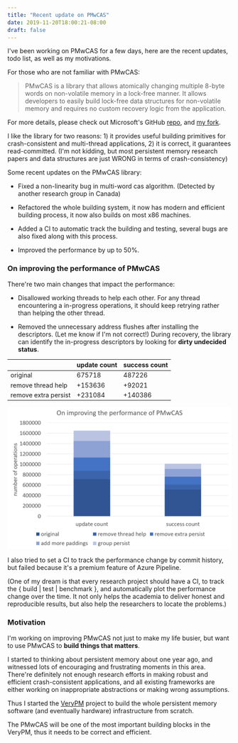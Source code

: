 ```yaml
---
title: "Recent update on PMwCAS"
date: 2019-11-20T18:00:21-08:00
draft: false 
---
```


I've been working on PMwCAS for a few days, here are the recent updates, todo list, as well as my motivations.

For those who are not familiar with PMwCAS:
>PMwCAS is a library that allows atomically changing multiple 8-byte words on non-volatile memory in a lock-free manner. It allows developers to easily build lock-free data structures for non-volatile memory and requires no custom recovery logic from the application.

For more details, please check out Microsoft's GitHub [repo](https://github.com/microsoft/pmwcas), and [my fork](https://github.com/XiangpengHao/pmwcas).

I like the library for two reasons: 1) it provides useful building primitives for crash-consistent and multi-thread applications, 2) it is correct, it guarantees read-committed. (I'm not kidding, but most persistent memory research papers and data structures are just WRONG in terms of crash-consistency)

Some recent updates on the PMwCAS library:

- Fixed a non-linearity bug in multi-word cas algorithm. (Detected by another research group in Canada)

- Refactored the whole building system, it now has modern and efficient building process, it now also builds on most x86 machines. 

- Added a CI to automatic track the building and testing, several bugs are also fixed along with this process.

- Improved the performance by up to 50%.


### On improving the performance of PMwCAS

There're two main changes that impact the performance:

- Disallowed working threads to help each other. For any thread encountering a in-progress operations, it should keep retrying rather than helping the other thread.

- Removed the unnecessary address flushes after installing the descriptors. (Let me know if I'm not correct!) During recovery, the library can identify the in-progress descriptors by looking for **dirty undecided status**.

|                     | update count | success count |
|----------------------|--------------|---------------|
| original             | 675718    | 487226     |
| remove thread help   | +153636    | +92021      |
| remove extra persist | +231084    | +140386     |

![](/img/pmwcas.png)

I also tried to set a CI to track the performance change by commit history, but failed because it's a premium feature of Azure Pipeline. 

(One of my dream is that every research project should have a CI, to track the { build | test | benchmark },
and automatically plot the performance change over the time.
It not only helps the academia to deliver honest and reproducible results, but also help the researchers to locate the problems.)


### Motivation

I'm working on improving PMwCAS not just to make my life busier, but want to use PMwCAS to **build things that matters**. 

I started to thinking about persistent memory about one year ago, and witnessed lots of encouraging and frustrating moments in this area.
There're definitely not enough research efforts in making robust and efficient crash-consistent applications, 
and all existing frameworks are either working on inappropriate abstractions or making wrong assumptions. 

Thus I started the [VeryPM](https://github.com/XiangpengHao/VeryPM) project to build the whole persistent memory software (and eventually hardware) infrastructure from scratch.

The PMwCAS will be one of the most important building blocks in the VeryPM, thus it needs to be correct and efficient.


